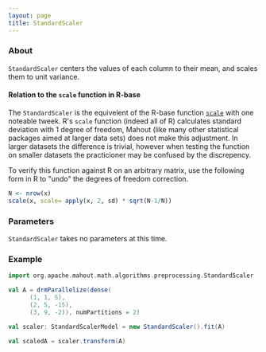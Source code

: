 ```yaml
---
layout: page
title: StandardScaler
---
```


### About

`StandardScaler` centers the values of each column to their mean, and scales them to unit variance. 

#### Relation to the `scale` function in R-base
The `StandardScaler` is the equivelent of the R-base function [`scale`](https://stat.ethz.ch/R-manual/R-devel/library/base/html/scale.html) with
one noteable tweek. R's `scale` function (indeed all of R) calculates standard deviation with 1 degree of freedom, Mahout 
(like many other statistical packages aimed at larger data sets) does not make this adjustment.  In larger datasets the difference
is trivial, however when testing the function on smaller datasets the practicioner may be confused by the discrepency. 

To verify this function against R on an arbitrary matrix, use the following form in R to "undo" the degrees of freedom correction.
```R
N <- nrow(x)
scale(x, scale= apply(x, 2, sd) * sqrt(N-1/N))
```

### Parameters

`StandardScaler` takes no parameters at this time.

### Example


```scala
import org.apache.mahout.math.algorithms.preprocessing.StandardScaler

val A = drmParallelize(dense(
      (1, 1, 5),
      (2, 5, -15),
      (3, 9, -2)), numPartitions = 2)

val scaler: StandardScalerModel = new StandardScaler().fit(A)

val scaledA = scaler.transform(A)
```


